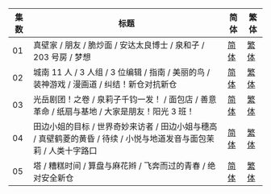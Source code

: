 <auto-generated-table>

| 集数 | 标题 | 简体 | 繁体 |
| - | - | - | - |
| 01 | 真壁家 / 朋友 / 脆炒面 / 安达太良博士 / 泉和子 / 203 号房 / 梦想 | [简体](https://raw.githubusercontent.com/SweetSub/SweetSub/master/Archive/CITY%20THE%20ANIMATION/%5BSweetSub%5D%20CITY%20THE%20ANIMATION%20-%2001.chs.ass) | [繁体](https://raw.githubusercontent.com/SweetSub/SweetSub/master/Archive/CITY%20THE%20ANIMATION/%5BSweetSub%5D%20CITY%20THE%20ANIMATION%20-%2001.cht.ass) |
| 02 | 城南 11 人 / 3 人组 / 3 位编辑 / 指南 / 美丽的鸟 / 装神游戏 / 漫画道 / 纠结！新仓对抗新仓 | [简体](https://raw.githubusercontent.com/SweetSub/SweetSub/master/Archive/CITY%20THE%20ANIMATION/%5BSweetSub%5D%20CITY%20THE%20ANIMATION%20-%2002.chs.ass) | [繁体](https://raw.githubusercontent.com/SweetSub/SweetSub/master/Archive/CITY%20THE%20ANIMATION/%5BSweetSub%5D%20CITY%20THE%20ANIMATION%20-%2002.cht.ass) |
| 03 | 光岳剧团！之卷 / 泉莉子千钧一发！ / 面包店 / 善意革命 / 纸扇与基地 / 大家是朋友！阳光 3 班！ | [简体](https://raw.githubusercontent.com/SweetSub/SweetSub/master/Archive/CITY%20THE%20ANIMATION/%5BSweetSub%5D%20CITY%20THE%20ANIMATION%20-%2003.chs.ass) | [繁体](https://raw.githubusercontent.com/SweetSub/SweetSub/master/Archive/CITY%20THE%20ANIMATION/%5BSweetSub%5D%20CITY%20THE%20ANIMATION%20-%2003.cht.ass) |
| 04 | 田边小姐的目标 / 世界奇妙来访者 / 田边小姐与穗高 / 真壁鹤菱的黄昏 / 待续 / 小悦与地道发音与面包茉莉 / 人类十字路口 | [简体](https://raw.githubusercontent.com/SweetSub/SweetSub/master/Archive/CITY%20THE%20ANIMATION/%5BSweetSub%5D%20CITY%20THE%20ANIMATION%20-%2004.chs.ass) | [繁体](https://raw.githubusercontent.com/SweetSub/SweetSub/master/Archive/CITY%20THE%20ANIMATION/%5BSweetSub%5D%20CITY%20THE%20ANIMATION%20-%2004.cht.ass) |
| 05 | 塔 / 糟糕时间 / 算盘与麻花辫 / 飞奔而过的青春 / 绝对安全新仓 | [简体](https://raw.githubusercontent.com/SweetSub/SweetSub/master/Archive/CITY%20THE%20ANIMATION/%5BSweetSub%5D%20CITY%20THE%20ANIMATION%20-%2005.chs.ass) | [繁体](https://raw.githubusercontent.com/SweetSub/SweetSub/master/Archive/CITY%20THE%20ANIMATION/%5BSweetSub%5D%20CITY%20THE%20ANIMATION%20-%2005.cht.ass) |

</auto-generated-table>